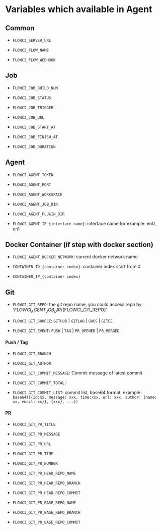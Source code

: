 # Variables which available in Agent

## Common

- `FLOWCI_SERVER_URL`

- `FLOWCI_FLOW_NAME`

- `FLOWCI_FLOW_WEBHOOK`

## Job

- `FLOWCI_JOB_BUILD_NUM`

- `FLOWCI_JOB_STATUS`

- `FLOWCI_JOB_TRIGGER`

- `FLOWCI_JOB_URL`

- `FLOWCI_JOB_START_AT`

- `FLOWCI_JOB_FINISH_AT`

- `FLOWCI_JOB_DURATION`

## Agent

- `FLOWCI_AGENT_TOKEN`

- `FLOWCI_AGENT_PORT`

- `FLOWCI_AGENT_WORKSPACE`

- `FLOWCI_AGENT_JOB_DIR`

- `FLOWCI_AGENT_PLUGIN_DIR`

- `FLOWCI_AGENT_IP_{interface name}`: interface name for example: en0, en1

## Docker Container (if step with docker section)

- `FLOWCI_AGENT_DOCKER_NETWORK`: current docker network name

- `CONTAINER_ID_{container index}`: container index start from 0

- `CONTAINER_IP_{container index}`

## Git

- `FLOWCI_GIT_REPO`: the git repo name, you could access repo by '${FLOWCI_AGENT_JOB_DIR}/${FLOWCI_GIT_REPO}' 

- `FLOWCI_GIT_SOURCE`: `GITHUB` | `GITLAB` | `GOGS` |  `GITEE`

- `FLOWCI_GIT_EVENT`: `PUSH` | `TAG` | `PR_OPENED` | `PR_MERGED`


#### Push / Tag

- `FLOWCI_GIT_BRANCH`

- `FLOWCI_GIT_AUTHOR`

- `FLOWCI_GIT_COMMIT_MESSAGE`: Commit message of latest commit

- `FLOWCI_GIT_COMMIT_TOTAL`: 

- `FLOWCI_GIT_COMMIT_LIST`: commit list, base64 format. example: `base64([{id:xx, message: xxx, time:xxx, url: xxx, author: {name: xx, email: xx}}, {xxx}, ...])`

#### PR

- `FLOWCI_GIT_PR_TITLE`
- `FLOWCI_GIT_PR_MESSAGE`
- `FLOWCI_GIT_PR_URL`
- `FLOWCI_GIT_PR_TIME`
- `FLOWCI_GIT_PR_NUMBER`

- `FLOWCI_GIT_PR_HEAD_REPO_NAME`
- `FLOWCI_GIT_PR_HEAD_REPO_BRANCH`
- `FLOWCI_GIT_PR_HEAD_REPO_COMMIT`

- `FLOWCI_GIT_PR_BASE_REPO_NAME`
- `FLOWCI_GIT_PR_BASE_REPO_BRANCH`
- `FLOWCI_GIT_PR_BASE_REPO_COMMIT`
